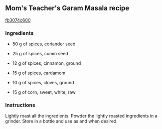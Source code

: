 ## Mom's Teacher's Garam Masala recipe

[fb3074c600](http://www.food.com/recipe/moms-teachers-garam-masala-recipe-57548)

### Ingredients

 - 50 g of spices, coriander seed

 - 25 g of spices, cumin seed

 - 12 g of spices, cinnamon, ground

 - 15 g of spices, cardamom

 - 10 g of spices, cloves, ground

 - 15 g of corn, sweet, white, raw

### Instructions

Lightly roast all the ingredients. Powder the lightly roasted ingredients in a grinder. Store in a bottle and use as and when desired.